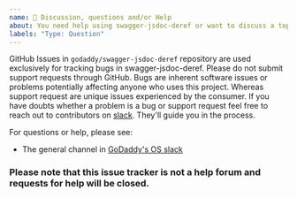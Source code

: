 ```yaml
---
name: 💬 Discussion, questions and/or Help
about: You need help using swagger-jsdoc-deref or want to discuss a topic or feature.
labels: "Type: Question"
---
```


GitHub Issues in `godaddy/swagger-jsdoc-deref` repository are used exclusively for tracking bugs in swagger-jsdoc-deref.
Please do not submit support requests through GitHub. Bugs are inherent software issues or problems
potentially affecting anyone who uses this project. Whereas support request are unique issues experienced
by the consumer. If you have doubts whether a problem is a bug or support request feel free to reach out
to contributors on [slack]. They'll guide you in the process.

For questions or help, please see:
- The general channel in [GoDaddy's OS slack][slack]

### Please note that this issue tracker is not a help forum and requests for help will be closed.

[slack]: https://godaddy-oss.slack.com/messages/CBH39JME3

